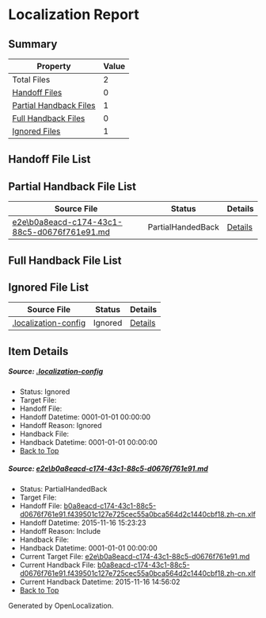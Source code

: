 # <a name='report-top'></a> Localization Report

## Summary
 Property | Value 
 -------- | ----- 
 Total Files | 2
[ Handoff Files ](#handoff-list)| 0
[ Partial Handback Files ](#partial-handback-list)| 1
[ Full Handback Files ](#full-handback-list)| 0
[ Ignored Files ](#ignored-list)| 1

## <a name='handoff-list'></a> Handoff File List

## <a name='partial-handback-list'></a> Partial Handback File List
 Source File | Status | Details 
 ----------- | ------ | ------- 
 [e2e\b0a8eacd-c174-43c1-88c5-d0676f761e91.md](https://github.com/OpenLocalizationTest/oltest/blob/df6330565a8da23c9263a14c6fb947030172b2bc/e2e/b0a8eacd-c174-43c1-88c5-d0676f761e91.md) | PartialHandedBack | [Details](#b44dfbabbead07b5764d093790880a5b80a9e6751)

## <a name='handback-list'></a> Full Handback File List

## <a name='ignored-list'></a> Ignored File List
 Source File | Status | Details 
 ----------- | ------ | ------- 
 [.localization-config](https://github.com/OpenLocalizationTest/oltest/blob/df6330565a8da23c9263a14c6fb947030172b2bc/.localization-config) | Ignored | [Details](#048a0e657b81f2e30d1cbef1ba533f0de3ca11c40)

## Item Details
##### <a name='048a0e657b81f2e30d1cbef1ba533f0de3ca11c40'></a> Source: [.localization-config](https://github.com/OpenLocalizationTest/oltest/blob/df6330565a8da23c9263a14c6fb947030172b2bc/.localization-config)
* Status: Ignored
* Target File: 
* Handoff File: 
* Handoff Datetime: 0001-01-01 00:00:00
* Handoff Reason: Ignored
* Handback File: 
* Handback Datetime: 0001-01-01 00:00:00
* [Back to Top](#report-top)

##### <a name='b44dfbabbead07b5764d093790880a5b80a9e6751'></a> Source: [e2e\b0a8eacd-c174-43c1-88c5-d0676f761e91.md](https://github.com/OpenLocalizationTest/oltest/blob/df6330565a8da23c9263a14c6fb947030172b2bc/e2e/b0a8eacd-c174-43c1-88c5-d0676f761e91.md)
* Status: PartialHandedBack
* Target File: 
* Handoff File: [b0a8eacd-c174-43c1-88c5-d0676f761e91.f439501c127e725cec55a0bca564d2c1440cbf18.zh-cn.xlf](https://github.com/OpenLocalizationTestOrg/olhandoff/blob/bcf6c31eed0b270e990be567b6cb869444fff188/ol-handoff/OpenLocalizationTestOrg/oltest.zh-cn/yanz/b0a8eacd-c174-43c1-88c5-d0676f761e91.f439501c127e725cec55a0bca564d2c1440cbf18.zh-cn.xlf)
* Handoff Datetime: 2015-11-16 15:23:23
* Handoff Reason: Include
* Handback File: 
* Handback Datetime: 0001-01-01 00:00:00
* Current Target File: [e2e\b0a8eacd-c174-43c1-88c5-d0676f761e91.md](https://github.com/OpenLocalizationTestOrg/oltest.zh-cn/blob/86438c7ec50e993ad7d4395ce526984ef42a0dfc/e2e/b0a8eacd-c174-43c1-88c5-d0676f761e91.md)
* Current Handback File: [b0a8eacd-c174-43c1-88c5-d0676f761e91.f439501c127e725cec55a0bca564d2c1440cbf18.zh-cn.xlf](https://github.com/OpenLocalizationTestOrg/olhandback/blob/b3fdcc7a46aae061aa258de75506e41ecd2632f6/ol-handback/OpenLocalizationTestOrg/oltest.zh-cn/yanz/b0a8eacd-c174-43c1-88c5-d0676f761e91.f439501c127e725cec55a0bca564d2c1440cbf18.zh-cn.xlf)
* Current Handback Datetime: 2015-11-16 14:56:02
* [Back to Top](#report-top)


Generated by OpenLocalization.
